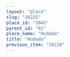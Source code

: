 ```yaml
---
layout: "place"
slug: "34225"
place_id: "1042"
parent_id: "61"
place_name: "Hudada"
title: "Hudada"
previous_item: "34228"
---
```

